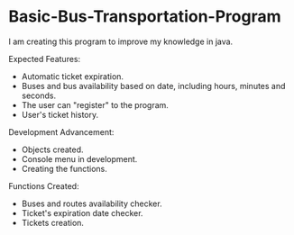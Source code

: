 # Basic-Bus-Transportation-Program
I am creating this program to improve my knowledge in java.

Expected Features:
- Automatic ticket expiration.
- Buses and bus availability based on date, including hours, minutes and seconds.
- The user can "register" to the program.
- User's ticket history.

Development Advancement:  
- Objects created.
- Console menu in development.
- Creating the functions.

Functions Created:
- Buses and routes availability checker.
- Ticket's expiration date checker.
- Tickets creation.
